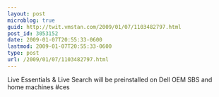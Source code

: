 ```yaml
---
layout: post
microblog: true
guid: http://twit.vmstan.com/2009/01/07/1103482797.html
post_id: 3053152
date: 2009-01-07T20:55:33-0600
lastmod: 2009-01-07T20:55:33-0600
type: post
url: /2009/01/07/1103482797.html
---
```

Live Essentials & Live Search will be preinstalled on Dell OEM SBS and home machines #ces
